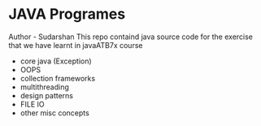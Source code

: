 # JAVA Programes 


Author - Sudarshan 
This repo containd java source code for the exercise 
that we have learnt in javaATB7x course 

- core java (Exception)
- OOPS 
- collection frameworks
- multithreading
- design patterns
- FILE IO
- other misc concepts 